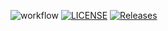 ![workflow](https://github.com/PhyoMinThaw1/sem/actions/workflows/main.yml/badge.svg)
[![LICENSE](https://img.shields.io/github/license/PhyoMinThaw1/sem.svg?style=flat-square)](https://github.com/PhyoMinThaw1/sem/blob/master/LICENSE)
[![Releases](https://img.shields.io/github/release/PhyoMinThaw1/sem/all.svg?style=flat-square)](https://github.com/PhyoMinThaw1/sem/releases)
